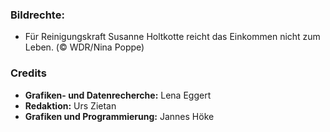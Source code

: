 ### Bildrechte:

- Für Reinigungskraft Susanne Holtkotte reicht das Einkommen nicht zum Leben. (© WDR/Nina Poppe)


### Credits

- **Grafiken- und Datenrecherche:** Lena Eggert
- **Redaktion:** Urs Zietan
- **Grafiken und Programmierung:** Jannes Höke
